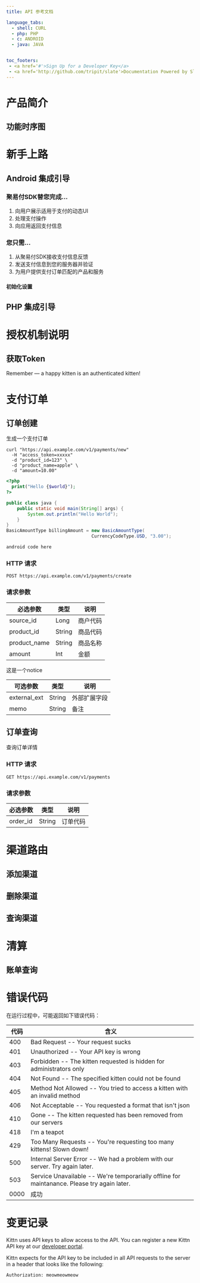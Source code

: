 ```yaml
---
title: API 参考文档

language_tabs:
  - shell: CURL
  - php: PHP 
  - c: ANDROID
  - java: JAVA


toc_footers:
 - <a href='#'>Sign Up for a Developer Key</a>
 - <a href='http://github.com/tripit/slate'>Documentation Powered by Slate</a>
---
```

# 产品简介
## 功能时序图

# 新手上路
## Android 集成引导

### 聚易付SDK替您完成...

1. 向用户展示适用于支付的动态UI
2. 处理支付操作
3. 向应用返回支付信息

### 您只需...

1. 从聚易付SDK接收支付信息反馈
2. 发送支付信息到您的服务器并验证
3. 为用户提供支付订单匹配的产品和服务

#### 初始化设置
## PHP 集成引导

# 授权机制说明
## 获取Token
<aside class="success">
Remember — a happy kitten is an authenticated kitten!
</aside>

# 支付订单
## 订单创建
生成一个支付订单

```shell
curl "https://api.example.com/v1/payments/new"
  -H "access_token=xxxxx"
  -d "product_id=123" \
  -d "product_name=apple" \
  -d "amount=10.00"
```


```php
<?php
  print("Hello {$world}");
?>
```

```java
public class java {
    public static void main(String[] args) {
        System.out.println("Hello World");
    }
}
BasicAmountType billingAmount = new BasicAmountType(
                                CurrencyCodeType.USD, "3.00");

```

```c
android code here
```

### HTTP 请求

`POST https://api.example.com/v1/payments/create`

### 请求参数

必选参数 | 类型 | 说明
--------- | ------- | -----------
source_id | Long | 商户代码
product_id | String | 商品代码
product_name | String | 商品名称
amount | Int | 金额
<aside class="notice">
这是一个notice
</aside>

可选参数 | 类型 | 说明
--------- | ------- | -----------
external_ext | String | 外部扩展字段
memo | String | 备注

## 订单查询

查询订单详情

### HTTP 请求

`GET https://api.example.com/v1/payments`

### 请求参数

必选参数 | 类型 | 说明
--------- | ------- | -----------
order_id | String | 订单代码

# 渠道路由
## 添加渠道
## 删除渠道
## 查询渠道
# 清算
## 账单查询
# 错误代码

在运行过程中，可能返回如下错误代码：

代码 | 含义
---------- | -------
400 | Bad Request -- Your request sucks
401 | Unauthorized -- Your API key is wrong
403 | Forbidden -- The kitten requested is hidden for administrators only
404 | Not Found -- The specified kitten could not be found
405 | Method Not Allowed -- You tried to access a kitten with an invalid method
406 | Not Acceptable -- You requested a format that isn't json
410 | Gone -- The kitten requested has been removed from our servers
418 | I'm a teapot
429 | Too Many Requests -- You're requesting too many kittens! Slown down!
500 | Internal Server Error -- We had a problem with our server. Try again later.
503 | Service Unavailable -- We're temporarially offline for maintanance. Please try again later.
0000| 成功

# 变更记录

Kittn uses API keys to allow access to the API. You can register a new Kittn API key at our [developer portal](http://example.com/developers).

Kittn expects for the API key to be included in all API requests to the server in a header that looks like the following:

`Authorization: meowmeowmeow`


